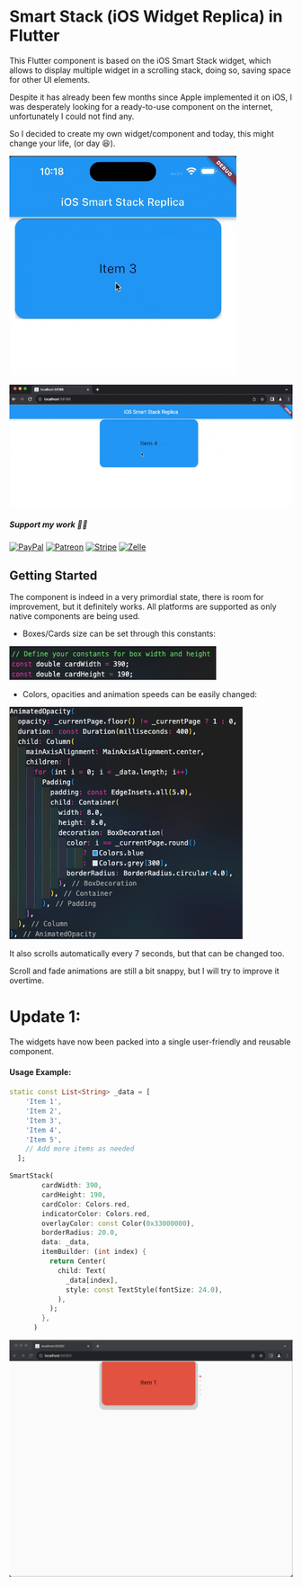 # Smart Stack (iOS Widget Replica) in Flutter

This Flutter component is based on the iOS Smart Stack widget, which allows to display multiple widget in a scrolling stack, doing so, saving space for other UI elements.

Despite it has already been few months since Apple implemented it on iOS, I was desperately looking for a ready-to-use component on the internet, unfortunately I could not find any.

So I decided to create my own widget/component and today, this might change your life, (or day 😆).

![1700000571730](image/README/1700000571730.png)

![1700000875019](image/README/1700000875019.png)

##### Support my work  🍺🍕

[![PayPal](https://img.shields.io/badge/PayPal-00457C?style=for-the-badge&logo=paypal&logoColor=white)](https://paypal.me/MattRaciti?country.x=IT&locale.x=en_US)
[![Patreon](https://img.shields.io/badge/Patreon-F96854?style=for-the-badge&logo=patreon&logoColor=white)](https://patreon.com/mattracx)
[![Stripe](https://img.shields.io/badge/Stripe-5C2D91?style=for-the-badge&logo=stripe&logoColor=white)](https://donate.stripe.com/4gw29Nb3c7SV1CU144)
[![Zelle](https://img.shields.io/badge/Zelle-6c1cd3?style=for-the-badge&logo=zelle&logoColor=white)](https://github.com/mattracx/mattracx/assets/1215814/471ab59d-e954-4526-974b-e72ad623d7dc)

## Getting Started

The component is indeed in a very primordial state, there is room for improvement, but it definitely works. All platforms are supported as only native components are being used.

- Boxes/Cards size can be set through this constants:

![1699998657166](image/README/1699998657166.png)

- Colors, opacities and animation speeds can be easily changed:

![1699998785514](image/README/1699998785514.png)

It also scrolls automatically every 7 seconds, but that can be changed too.

Scroll and fade animations are still a bit snappy, but I will try to improve it overtime.

# Update 1:

The widgets have now been packed into a single user-friendly and reusable component.

#### Usage Example:


```dart
static const List<String> _data = [
    'Item 1',
    'Item 2',
    'Item 3',
    'Item 4',
    'Item 5',
    // Add more items as needed
  ];
```

```dart
SmartStack(
        cardWidth: 390,
        cardHeight: 190,
        cardColor: Colors.red,
        indicatorColor: Colors.red,
        overlayColor: const Color(0x33000000),
        borderRadius: 20.0,
        data: _data,
        itemBuilder: (int index) {
          return Center(
            child: Text(
              _data[index],
              style: const TextStyle(fontSize: 24.0),
            ),
          );
        },
      )
```

![1700090472786](image/README/1700090472786.png)
